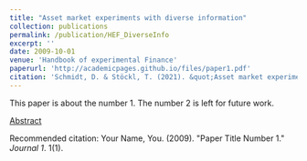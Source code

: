 ```yaml
---
title: "Asset market experiments with diverse information"
collection: publications
permalink: /publication/HEF_DiverseInfo
excerpt: ''
date: 2009-10-01
venue: 'Handbook of experimental Finance'
paperurl: 'http://academicpages.github.io/files/paper1.pdf'
citation: 'Schmidt, D. & Stöckl, T. (2021). &quot;Asset market experiments with diverse information&quot; <i>Handbook of experimenal Finance 1</i>. 1(1).'
---
```

This paper is about the number 1. The number 2 is left for future work.

[Abstract](https://ssrn.com/abstract=3947626)

Recommended citation: Your Name, You. (2009). "Paper Title Number 1." <i>Journal 1</i>. 1(1).
